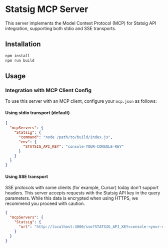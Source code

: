 # Statsig MCP Server

This server implements the Model Context Protocol (MCP) for Statsig API integration, supporting both stdio and SSE transports.

## Installation

```bash
npm install
npm run build
```

## Usage

### Integration with MCP Client Config

To use this server with an MCP client, configure your `mcp.json` as follows:

#### Using stdio transport (default)

```json
{
  "mcpServers": {
    "Statsig": {
      "command": "node /path/to/build/index.js",
      "env": {
        "STATSIG_API_KEY": "console-YOUR-CONSOLE-KEY"
      }
    }
  }
}
```

#### Using SSE transport

SSE protocols with some clients (for example, Cursor) today don't support headers. This server accepts requests with the Statsig API key in the query parameters. While this data is encrypted when using HTTPS, we recommend you proceed with caution.

```json
{
  "mcpServers": {
    "Statsig": {
      "url": "http://localhost:3000/sse?STATSIG_API_KEY=console-<your-console-key>"
    }
  }
}
```